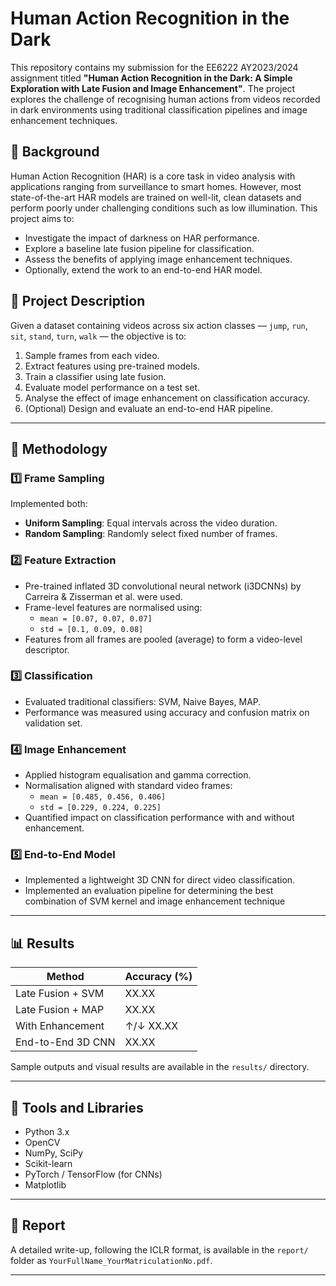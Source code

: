 # Human Action Recognition in the Dark

This repository contains my submission for the EE6222 AY2023/2024 assignment titled **"Human Action Recognition in the Dark: A Simple Exploration with Late Fusion and Image Enhancement"**. The project explores the challenge of recognising human actions from videos recorded in dark environments using traditional classification pipelines and image enhancement techniques.

## 📘 Background

Human Action Recognition (HAR) is a core task in video analysis with applications ranging from surveillance to smart homes. However, most state-of-the-art HAR models are trained on well-lit, clean datasets and perform poorly under challenging conditions such as low illumination. This project aims to:

- Investigate the impact of darkness on HAR performance.
- Explore a baseline late fusion pipeline for classification.
- Assess the benefits of applying image enhancement techniques.
- Optionally, extend the work to an end-to-end HAR model.

## 🧪 Project Description

Given a dataset containing videos across six action classes — `jump`, `run`, `sit`, `stand`, `turn`, `walk` — the objective is to:

1. Sample frames from each video.
2. Extract features using pre-trained models.
3. Train a classifier using late fusion.
4. Evaluate model performance on a test set.
5. Analyse the effect of image enhancement on classification accuracy.
6. (Optional) Design and evaluate an end-to-end HAR pipeline.

---

## 🧭 Methodology

### 1️⃣ Frame Sampling

Implemented both:
- **Uniform Sampling**: Equal intervals across the video duration.
- **Random Sampling**: Randomly select fixed number of frames.

### 2️⃣ Feature Extraction

- Pre-trained inflated 3D convolutional neural network (i3DCNNs) by Carreira & Zisserman et al. were used.
- Frame-level features are normalised using:
  - `mean = [0.07, 0.07, 0.07]`
  - `std = [0.1, 0.09, 0.08]`
- Features from all frames are pooled (average) to form a video-level descriptor.

### 3️⃣ Classification

- Evaluated traditional classifiers: SVM, Naive Bayes, MAP.
- Performance was measured using accuracy and confusion matrix on validation set.

### 4️⃣ Image Enhancement

- Applied histogram equalisation and gamma correction.
- Normalisation aligned with standard video frames:
  - `mean = [0.485, 0.456, 0.406]`
  - `std = [0.229, 0.224, 0.225]`
- Quantified impact on classification performance with and without enhancement.

### 5️⃣ End-to-End Model

- Implemented a lightweight 3D CNN for direct video classification.
- Implemented an evaluation pipeline for determining the best combination of SVM kernel and image enhancement technique

---

## 📊 Results

| Method                | Accuracy (%) |
|----------------------|--------------|
| Late Fusion + SVM    | XX.XX        |
| Late Fusion + MAP    | XX.XX        |
| With Enhancement     | ↑/↓ XX.XX    |
| End-to-End 3D CNN    | XX.XX        |

Sample outputs and visual results are available in the `results/` directory.

---

## 🔧 Tools and Libraries

- Python 3.x
- OpenCV
- NumPy, SciPy
- Scikit-learn
- PyTorch / TensorFlow (for CNNs)
- Matplotlib

---

## 📝 Report

A detailed write-up, following the ICLR format, is available in the `report/` folder as `YourFullName_YourMatriculationNo.pdf`.

---

